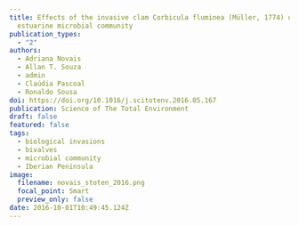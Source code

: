 ```yaml
---
title: Effects of the invasive clam Corbicula fluminea (Müller, 1774) on an
  estuarine microbial community
publication_types:
  - "2"
authors:
  - Adriana Novais
  - Allan T. Souza
  - admin
  - Claúdia Pascoal
  - Ronaldo Sousa
doi: https://doi.org/10.1016/j.scitotenv.2016.05.167
publication: Science of The Total Environment
draft: false
featured: false
tags:
  - biological invasions
  - bivalves
  - microbial community
  - Iberian Peninsula
image:
  filename: novais_stoten_2016.png
  focal_point: Smart
  preview_only: false
date: 2016-10-01T10:49:45.124Z
---
```

